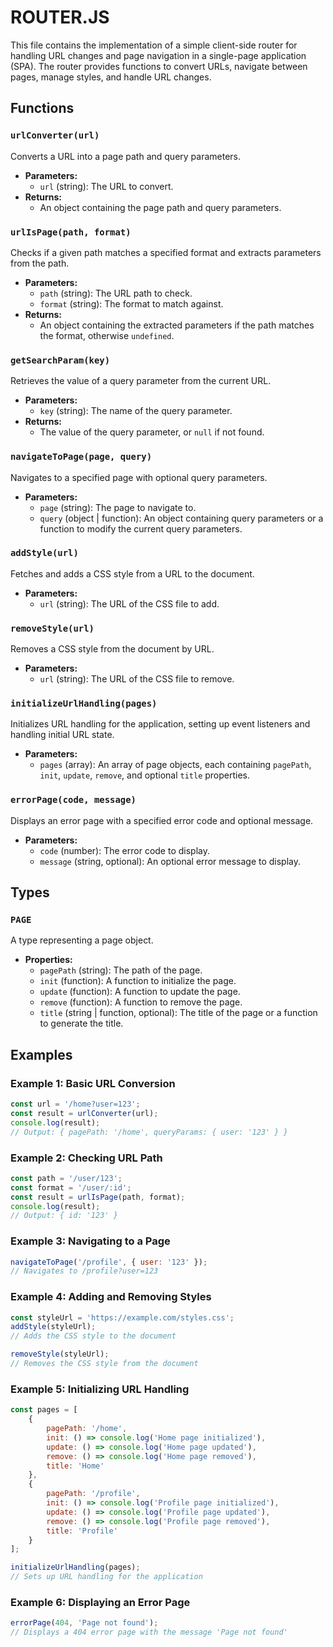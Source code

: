 
# ROUTER.JS

This file contains the implementation of a simple client-side router for handling URL changes and page navigation in a single-page application (SPA). The router provides functions to convert URLs, navigate between pages, manage styles, and handle URL changes.

## Functions

### `urlConverter(url)`

Converts a URL into a page path and query parameters.

- **Parameters:**
    - `url` (string): The URL to convert.
- **Returns:**
    - An object containing the page path and query parameters.

### `urlIsPage(path, format)`

Checks if a given path matches a specified format and extracts parameters from the path.

- **Parameters:**
    - `path` (string): The URL path to check.
    - `format` (string): The format to match against.
- **Returns:**
    - An object containing the extracted parameters if the path matches the format, otherwise `undefined`.

### `getSearchParam(key)`

Retrieves the value of a query parameter from the current URL.

- **Parameters:**
    - `key` (string): The name of the query parameter.
- **Returns:**
    - The value of the query parameter, or `null` if not found.

### `navigateToPage(page, query)`

Navigates to a specified page with optional query parameters.

- **Parameters:**
    - `page` (string): The page to navigate to.
    - `query` (object | function): An object containing query parameters or a function to modify the current query parameters.

### `addStyle(url)`

Fetches and adds a CSS style from a URL to the document.

- **Parameters:**
    - `url` (string): The URL of the CSS file to add.

### `removeStyle(url)`

Removes a CSS style from the document by URL.

- **Parameters:**
    - `url` (string): The URL of the CSS file to remove.

### `initializeUrlHandling(pages)`

Initializes URL handling for the application, setting up event listeners and handling initial URL state.

- **Parameters:**
    - `pages` (array): An array of page objects, each containing `pagePath`, `init`, `update`, `remove`, and optional `title` properties.

### `errorPage(code, message)`

Displays an error page with a specified error code and optional message.

- **Parameters:**
    - `code` (number): The error code to display.
    - `message` (string, optional): An optional error message to display.

## Types

### `PAGE`

A type representing a page object.

- **Properties:**
    - `pagePath` (string): The path of the page.
    - `init` (function): A function to initialize the page.
    - `update` (function): A function to update the page.
    - `remove` (function): A function to remove the page.
    - `title` (string | function, optional): The title of the page or a function to generate the title.


## Examples

### Example 1: Basic URL Conversion

```javascript
const url = '/home?user=123';
const result = urlConverter(url);
console.log(result);
// Output: { pagePath: '/home', queryParams: { user: '123' } }
```

### Example 2: Checking URL Path

```javascript
const path = '/user/123';
const format = '/user/:id';
const result = urlIsPage(path, format);
console.log(result);
// Output: { id: '123' }
```

### Example 3: Navigating to a Page

```javascript
navigateToPage('/profile', { user: '123' });
// Navigates to /profile?user=123
```

### Example 4: Adding and Removing Styles

```javascript
const styleUrl = 'https://example.com/styles.css';
addStyle(styleUrl);
// Adds the CSS style to the document

removeStyle(styleUrl);
// Removes the CSS style from the document
```

### Example 5: Initializing URL Handling

```javascript
const pages = [
    {
        pagePath: '/home',
        init: () => console.log('Home page initialized'),
        update: () => console.log('Home page updated'),
        remove: () => console.log('Home page removed'),
        title: 'Home'
    },
    {
        pagePath: '/profile',
        init: () => console.log('Profile page initialized'),
        update: () => console.log('Profile page updated'),
        remove: () => console.log('Profile page removed'),
        title: 'Profile'
    }
];

initializeUrlHandling(pages);
// Sets up URL handling for the application
```

### Example 6: Displaying an Error Page

```javascript
errorPage(404, 'Page not found');
// Displays a 404 error page with the message 'Page not found'
```
